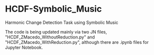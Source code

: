 # HCDF-Symbolic_Music
Harmonic Change Detection Task using Symbolic Music

The code is being updated mainly via two JN files, "HCDF_ZMacedo_WithoutReduction.py" and "HCDF_ZMacedo_WithReduction.py", although there are .ipynb files for Jupyter Notebook.
